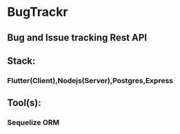 # BugTrackr

## Bug and Issue tracking Rest API

## Stack:

### Flutter(Client),Nodejs(Server),Postgres,Express

## Tool(s):

### Sequelize ORM
